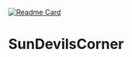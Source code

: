 [![Readme Card](https://github-readme-stats.vercel.app/api/pin/?username=jainyurika&repo=SunDevils-Corner&show_icons=true&include_all_commits=true&bg_color=00a6b7&title_color=ffffff)](https://github.com/jainyurika/SunDevils-Corner)
# SunDevilsCorner
 

